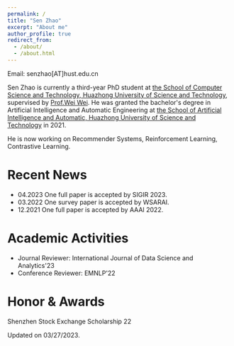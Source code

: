 ```yaml
---
permalink: /
title: "Sen Zhao"
excerpt: "About me"
author_profile: true
redirect_from: 
  - /about/
  - /about.html
---
```




Email: senzhao[AT]hust.edu.cn

Sen Zhao is currently a third-year PhD student at <a href="http://cs.hust.edu.cn/" target="_blank">the
School of Computer Science and Technology, Huazhong University of Science and Technology</a>, supervised by <a href="https://www.eric-weiwei.com/" target="_blank"> Prof.Wei Wei</a>. 
He was granted the bachelor's degree in Artificial Intelligence and Automatic Engineering
at <a href="http://aia.hust.edu.cn/" target="_blank">the
School of Artificial Intelligence and Automatic, Huazhong University of Science and Technology</a> in 2021.

He is now working on Recommender Systems, Reinforcement Learning, Contrastive Learning.

Recent News
=====
* 04.2023 One full paper is accepted by SIGIR 2023.
* 03.2022 One survey paper is accepted by WSARAI.
* 12.2021 One full paper is accepted by AAAI 2022.

<!-- Work experience
======
*  -->

  
Academic Activities
======
  
  * Journal Reviewer:  International Journal of Data Science and Analytics'23
  * Conference Reviewer: EMNLP'22

<!--   * Conference PC member: ACML'20, CIKM'21'20, ICDE'20, IJCAI'20, SIGIR'20'19, SIGMOD'20, VLDB'21, WSDM'21'20 -->

Honor & Awards
======

Shenzhen Stock Exchange Scholarship 22


Updated on 03/27/2023.
